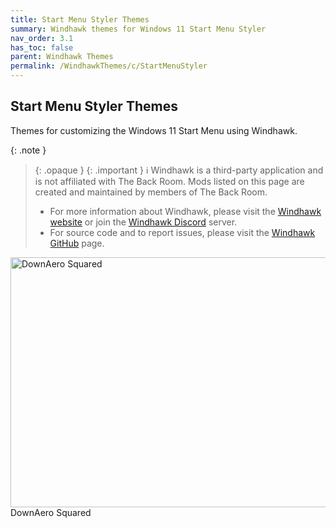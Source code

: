 ```yaml
---
title: Start Menu Styler Themes
summary: Windhawk themes for Windows 11 Start Menu Styler
nav_order: 3.1
has_toc: false
parent: Windhawk Themes
permalink: /WindhawkThemes/c/StartMenuStyler
---
```


## Start Menu Styler Themes
Themes for customizing the Windows 11 Start Menu using Windhawk.

{: .note }
> {: .opaque }
> {: .important }
> ℹ️ Windhawk is a third-party application and is not affiliated with The Back Room. Mods listed on this page are created and maintained by members of The Back Room.  
> 
> - For more information about Windhawk, please visit the [Windhawk website](https://windhawk.net) or join the [Windhawk Discord](https://discord.com/servers/windhawk-923944342991818753) server.
> - For source code and to report issues, please visit the [Windhawk GitHub](https://github.com/ramensoftware/windhawk) page.

<div class="gallery text-delta">
<div class="gallery-item">
<a target="_blank" href="/WindhawkThemes/c/StartMenuStyler/DownAeroSquared">
<img src="/assets/images/previews/start-menu-styler/down-aero-squared.bmp" alt="DownAero Squared" width="600" height="400">
</a>
<div class="desc">DownAero Squared</div>
</div>
</div>
